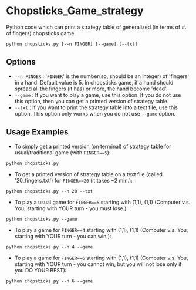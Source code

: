 # Chopsticks_Game_strategy
Python code which can print a strategy table of generalized (in terms of #. of fingers) chopsticks game.


```
python chopsticks.py [--n FINGER] [--game] [--txt]
```

## Options

* `--n FINGER` : '`FINGER`' is the number(so, should be an integer) of 'fingers' in a hand. Default value is 5. In chopsticks game, if a hand should spread all the fingers (it has) or more, the hand become 'dead'. 
* `--game` : If you want to play a game, use this option. If you do not use this option, then you can get a printed version of strategy table.
* `--txt` : If you want to print the strategy table into a text file, use this option. This option only works when you do not use `--game` option.

## Usage Examples

* To simply get a printed version (on terminal) of strategy table for usual/traditional game (with `FINGER==5`):
```
python chopsticks.py
```

* To get a printed version of strategy table on a text file (called '20_fingers.txt') for `FINGER==20` (it takes ~2 min.):
```
python chopsticks.py --n 20 --txt
```

* To play a usual game for `FINGER==5` starting with (1,1), (1,1) (Computer v.s. You, starting with YOUR turn - you must lose.):
```
python chopsticks.py --game
```

* To play a game for `FINGER==4` starting with (1,1), (1,1) (Computer v.s. You, starting with YOUR turn - you can win.):
```
python chopsticks.py --n 4 --game
```

* To play a game for `FINGER==6` starting with (1,1), (1,1) (Computer v.s. You, starting with YOUR turn - you cannot win, but you will not lose only if you DO YOUR BEST):
```
python chopsticks.py --n 6 --game
```
